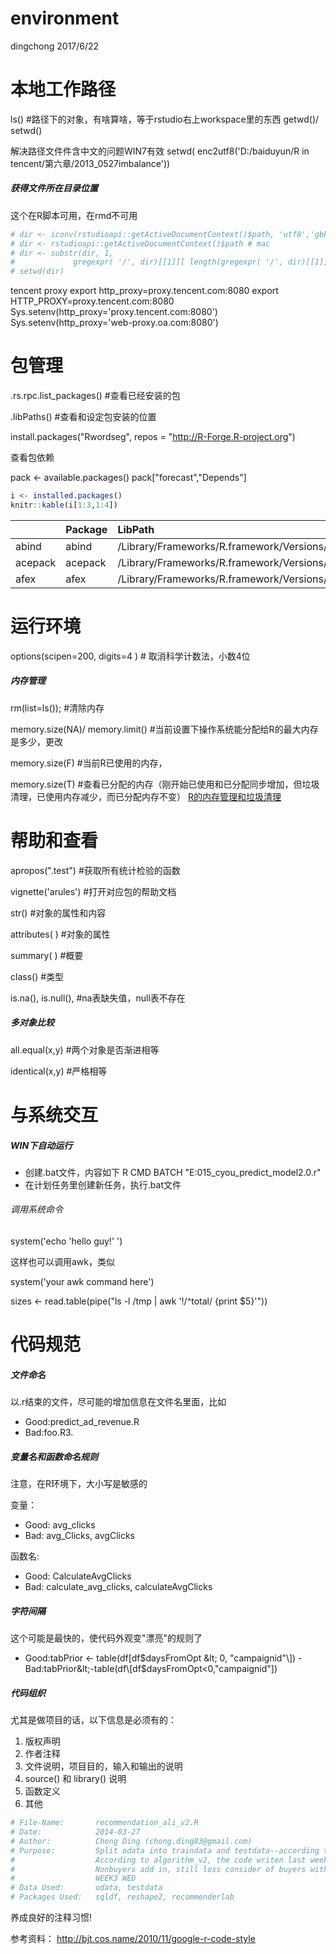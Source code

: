 environment
================
dingchong
2017/6/22

本地工作路径
============

ls() \#路径下的对象，有啥算啥，等于rstudio右上workspace里的东西
getwd()/ setwd()

解决路径文件件含中文的问题WIN7有效
setwd( enc2utf8('D:/baiduyun/R in tencent/第六章/2013\_0527imbalance'))

##### 获得文件所在目录位置

这个在R脚本可用，在rmd不可用

``` r
# dir <- iconv(rstudioapi::getActiveDocumentContext()$path, 'utf8','gbk') # win  
# dir <- rstudioapi::getActiveDocumentContext()$path # mac  
# dir <- substr(dir, 1,      
#             gregexpr( '/', dir)[[1]][ length(gregexpr( '/', dir)[[1]])] )   
# setwd(dir)
```

tencent proxy
export http\_proxy=proxy.tencent.com:8080 export HTTP\_PROXY=proxy.tencent.com:8080 Sys.setenv(http\_proxy='proxy.tencent.com:8080') Sys.setenv(http\_proxy='web-proxy.oa.com:8080')

包管理
======

.rs.rpc.list\_packages() \#查看已经安装的包

.libPaths() \#查看和设定包安装的位置

install.packages("Rwordseg", repos = "<http://R-Forge.R-project.org>")

查看包依赖

pack &lt;- available.packages() pack\["forecast","Depends"\]

``` r
i <- installed.packages()
knitr::kable(i[1:3,1:4])
```

|         | Package | LibPath                                                        | Version | Priority |
|---------|:--------|:---------------------------------------------------------------|:--------|:---------|
| abind   | abind   | /Library/Frameworks/R.framework/Versions/3.2/Resources/library | 1.4-5   | NA       |
| acepack | acepack | /Library/Frameworks/R.framework/Versions/3.2/Resources/library | 1.4.1   | NA       |
| afex    | afex    | /Library/Frameworks/R.framework/Versions/3.2/Resources/library | 0.16-1  | NA       |

运行环境
========

options(scipen=200, digits=4 ) \# 取消科学计数法，小数4位

##### 内存管理

rm(list=ls()); \#清除内存

memory.size(NA)/ memory.limit() \#当前设置下操作系统能分配给R的最大内存是多少，更改

memory.size(F) \#当前R已使用的内存，

memory.size(T) \#查看已分配的内存（刚开始已使用和已分配同步增加，但垃圾清理，已使用内存减少，而已分配内存不变） [R的内存管理和垃圾清理](http://jliblog.com/archives/276)

帮助和查看
==========

apropos(".test") \#获取所有统计检验的函数

vignette('arules') \#打开对应包的帮助文档

str() \#对象的属性和内容

attributes( ) \#对象的属性

summary( ) \#概要

class() \#类型

is.na(), is.null(), \#na表缺失值，null表不存在

##### 多对象比较

all.equal(x,y) \#两个对象是否渐进相等

identical(x,y) \#严格相等

与系统交互
==========

##### WIN下自动运行

-   创建.bat文件，内容如下 R CMD BATCH "E:015\_cyou\_predict\_model2.0.r"
-   在计划任务里创建新任务，执行.bat文件

###### 调用系统命令

system('echo 'hello guy!' ')

这样也可以调用awk，类似

system('your awk command here')

sizes &lt;- read.table(pipe("ls -l /tmp | awk '!/^total/ {print $5}'"))

代码规范
========

##### 文件命名

以.r结束的文件，尽可能的增加信息在文件名里面，比如

-   Good:predict\_ad\_revenue.R
-   Bad:foo.R3.

##### 变量名和函数命名规则

注意，在R环境下，大小写是敏感的

变量：

-   Good: avg\_clicks
-   Bad: avg\_Clicks, avgClicks

函数名:

-   Good: CalculateAvgClicks
-   Bad: calculate\_avg\_clicks, calculateAvgClicks

##### 字符间隔

这个可能是最快的，使代码外观变"漂亮"的规则了
- Good:tabPrior &lt;- table(df\[df$daysFromOpt &lt; 0, "campaignid"\]) - Bad:tabPrior&lt;-table(df\[df$daysFromOpt&lt;0,"campaignid"\])

##### 代码组织

尤其是做项目的话，以下信息是必须有的：
1. 版权声明
2. 作者注释
3. 文件说明，项目目的，输入和输出的说明
4. source() 和 library() 说明
5. 函数定义
6. 其他

``` r
# File-Name:       recommendation_ali_v2.R          
# Date:            2014-03-27                     
# Author:          Chong Ding (chong.ding83@gmail.com)
# Purpose:         Split odata into traindata and testdata--according to the rules change,useless;
#                  According to algorithm_v2, the code writen last week don't work, so change to binary;
#                  Nonbuyers add in, still loss consider of buyers with unbuy items!;
#                  WEEK3 WED
# Data Used:       odata, testdata
# Packages Used:   sqldf, reshape2, recommenderlab
```

养成良好的注释习惯!

参考资料： <http://bjt.cos.name/2010/11/google-r-code-style>

